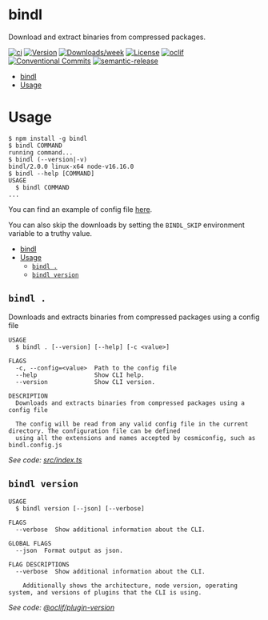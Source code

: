 # bindl

Download and extract binaries from compressed packages.

[![ci](https://github.com/felipecrs/bindl/workflows/ci/badge.svg)](https://github.com/felipecrs/bindl/actions?query=workflow%3Aci)
[![Version](https://img.shields.io/npm/v/bindl.svg)](https://npmjs.org/package/bindl)
[![Downloads/week](https://img.shields.io/npm/dw/bindl.svg)](https://npmjs.org/package/bindl)
[![License](https://img.shields.io/npm/l/bindl.svg)](https://github.com/felipecassiors/bindl/blob/master/package.json)
[![oclif](https://img.shields.io/badge/cli-oclif-brightgreen.svg)](https://oclif.io)
[![Conventional Commits](https://img.shields.io/badge/Conventional%20Commits-1.0.0-yellow.svg)](https://conventionalcommits.org)
[![semantic-release](https://img.shields.io/badge/%20%20%F0%9F%93%A6%F0%9F%9A%80-semantic--release-e10079.svg)](https://github.com/semantic-release/semantic-release)

<!-- toc -->
* [bindl](#bindl)
* [Usage](#usage)
<!-- tocstop -->

# Usage

<!-- usage -->
```sh-session
$ npm install -g bindl
$ bindl COMMAND
running command...
$ bindl (--version|-v)
bindl/2.0.0 linux-x64 node-v16.16.0
$ bindl --help [COMMAND]
USAGE
  $ bindl COMMAND
...
```
<!-- usagestop -->

You can find an example of config file [here](./test/res/bindl.config.js).

You can also skip the downloads by setting the `BINDL_SKIP` environment variable to a truthy value.

<!-- commands -->
- [bindl](#bindl)
- [Usage](#usage)
  - [`bindl .`](#bindl-)
  - [`bindl version`](#bindl-version)

## `bindl .`

Downloads and extracts binaries from compressed packages using a config file

```
USAGE
  $ bindl . [--version] [--help] [-c <value>]

FLAGS
  -c, --config=<value>  Path to the config file
  --help                Show CLI help.
  --version             Show CLI version.

DESCRIPTION
  Downloads and extracts binaries from compressed packages using a config file

  The config will be read from any valid config file in the current directory. The configuration file can be defined
  using all the extensions and names accepted by cosmiconfig, such as bindl.config.js
```

_See code: [src/index.ts](https://github.com/felipecrs/bindl/blob/v2.0.0/src/index.ts)_

## `bindl version`

```
USAGE
  $ bindl version [--json] [--verbose]

FLAGS
  --verbose  Show additional information about the CLI.

GLOBAL FLAGS
  --json  Format output as json.

FLAG DESCRIPTIONS
  --verbose  Show additional information about the CLI.

    Additionally shows the architecture, node version, operating system, and versions of plugins that the CLI is using.
```

_See code: [@oclif/plugin-version](https://github.com/oclif/plugin-version/blob/v1.1.1/src/commands/version.ts)_
<!-- commandsstop -->
